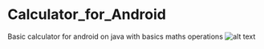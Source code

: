 # Calculator_for_Android
Basic calculator for android on java with basics maths operations
![alt text](/Users/artembudnitski/AndroidStudioProjects/calculatorik/CalAndroidJava.png)
